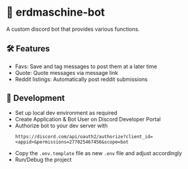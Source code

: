 # 📗 erdmaschine-bot

A custom discord bot that provides various functions.

## 🛠 Features

* Favs: Save and tag messages to post them at a later time
* Quote: Quote messages via message link
* Reddit listings: Automatically post reddit submissions

## 🐞 Development

- Set up local dev environment as required
- Create Application & Bot User on Discord Developer Portal
- Authorize bot to your dev server with
  ```
  https://discord.com/api/oauth2/authorize?client_id=<appid>&permissions=277025467456&scope=bot
  ```
- Copy the `.env.template` file as new `.env` file and adjust accordingly
- Run/Debug the project
